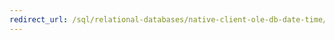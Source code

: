 ```yaml
---
redirect_url: /sql/relational-databases/native-client-ole-db-date-time/comparability-for-irowsetfind?toc=%2fsql%2frelational-databases%2fnative-client-ole-db-date-time%2ftoc.json
---
```

